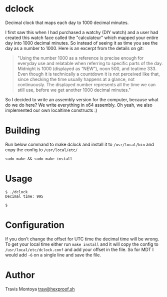 dclock
========

Decimal clock that maps each day to 1000 decimal minutes.

I first saw this when I had purchased a watchy (DIY watch) and a user had created this watch face called
the "calculateur" which mapped your entire day into 1000 decimal minutes. So instead of seeing it as time you
see the day as a number to 1000. Here is an excerpt from the details on git:

> "Using the number 1000 as a reference is precise enough for everyday use and 
relatable when referring to specific parts of the day. Midnight is 1000 
(displayed as “NEW”), noon 500, and teatime 333. Even though it is technically 
a countdown it is not perceived like that, since checking the time usually 
happens at a glance, not continuously. The displayed number represents all the 
time we can still use, before we get another 1000 decimal minutes."

So I decided to write an assembly version for the computer, because what do we do here? We write everything in
x64 assembly. Oh yeah, we also implemented our own localtime constructs :)

Building
=====

Run below command to make dclock and install it to `/usr/local/bin` and copy the config to `/usr/local/etc/`

`sudo make && sudo make install`

Usage
=====

```
$ ./dclock
Decimal time: 995

$
```

Configuration
====
If you don't change the offset for UTC time the decimal time will be wrong. To get your local time either run
`make install` and it will copy the config to `/usr/local/etc/dclock.conf` and add your offset in the file. So
for MDT I would add `-6` on a single line and save the file.

Author
=====
Travis Montoya <trav@hexproof.sh>
